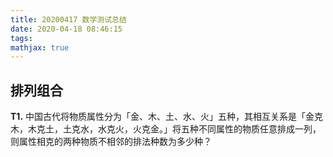 ```yaml
---
title: 20200417 数学测试总结
date: 2020-04-18 08:46:15
tags:
mathjax: true
---
```


## 排列组合

**T1.** 中国古代将物质属性分为「金、木、土、水、火」五种，其相互关系是「金克木，木克土，土克水，水克火，火克金。」将五种不同属性的物质任意排成一列，则属性相克的两种物质不相邻的排法种数为多少种？

